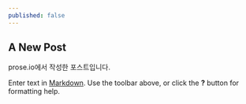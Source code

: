 ```yaml
---
published: false
---
```


## A New Post

prose.io에서 작성한 포스트입니다.

Enter text in [Markdown](http://daringfireball.net/projects/markdown/). Use the toolbar above, or click the **?** button for formatting help.
